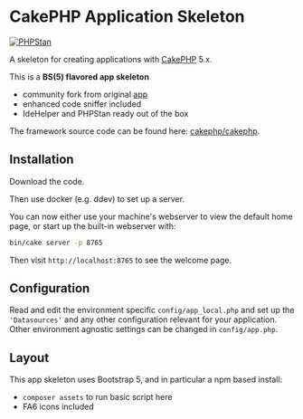 # CakePHP Application Skeleton
[![PHPStan](https://img.shields.io/badge/PHPStan-level%208-brightgreen.svg?style=flat-square)](https://github.com/phpstan/phpstan)

A skeleton for creating applications with [CakePHP](https://cakephp.org) 5.x.

This is a **BS(5) flavored app skeleton**
- community fork from original [app](https://github.com/cakephp/app)
- enhanced code sniffer included
- IdeHelper and PHPStan ready out of the box

The framework source code can be found here: [cakephp/cakephp](https://github.com/cakephp/cakephp).

## Installation
Download the code.

Then use docker (e.g. ddev) to set up a server.

You can now either use your machine's webserver to view the default home page, or start
up the built-in webserver with:

```bash
bin/cake server -p 8765
```

Then visit `http://localhost:8765` to see the welcome page.

## Configuration

Read and edit the environment specific `config/app_local.php` and set up the
`'Datasources'` and any other configuration relevant for your application.
Other environment agnostic settings can be changed in `config/app.php`.

## Layout

This app skeleton uses Bootstrap 5, and in particular a npm based install:

- `composer assets` to run basic script here
- FA6 icons included
